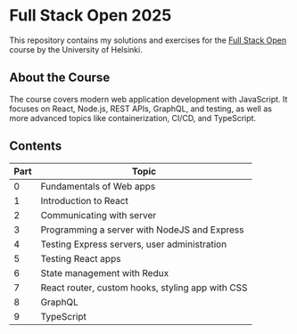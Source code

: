 # Full Stack Open 2025 

This repository contains my solutions and exercises for the [Full Stack Open](https://fullstackopen.com/en/#course-contents) course by the University of Helsinki.

## About the Course

The course covers modern web application development with JavaScript. It focuses on React, Node.js, REST APIs, GraphQL, and testing, as well as more advanced topics like containerization, CI/CD, and TypeScript.

## Contents

| Part | Topic |
|------|-------|
| 0 | Fundamentals of Web apps |
| 1 | Introduction to React |
| 2 | Communicating with server |
| 3 | Programming a server with NodeJS and Express |
| 4 | Testing Express servers, user administration |
| 5 | Testing React apps |
| 6 | State management with Redux |
| 7 | React router, custom hooks, styling app with CSS |
| 8 | GraphQL |
| 9 | TypeScript
